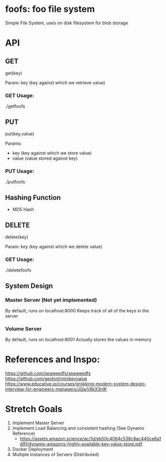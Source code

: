 # foofs: foo file system

Simple File System, uses on disk filesystem for blob storage

# API
## GET
get(key)

Param: key (key against which we retrieve value)

### GET Usage:
./getfoofs <key> 

## PUT 
put(key,value)

Params:
- key (key against which we store value)
- value (value stored against key)

### PUT Usage:
./putfoofs <key> <value>

## Hashing Function
- MD5 Hash

## DELETE 
delete(key)

Param: key (key against which we delete value)

### GET Usage:
./deletefoofs <key> 

## System Design
### Master Server (Not yet implemented)
By default, runs on localhost:8000
Keeps track of all of the keys in the server

### Volume Server
By default, runs on localhost:8001
Actually stores the values in memory

# References and Inspo:
https://github.com/seaweedfs/seaweedfs
https://github.com/geohot/minikeyvalue
https://www.educative.io/courses/grokking-modern-system-design-interview-for-engineers-managers/JQwV8kX3nlK

# Stretch Goals
1. Implement Master Server 
2. Implement Load Balancing and consistent hashing (See Dynamo Reference)
    - https://assets.amazon.science/ac/1d/eb50c4064c538c8ac440ce6a1d91/dynamo-amazons-highly-available-key-value-store.pdf
3. Docker Deployment
4. Multiple Instances of Servers (Distributed)




